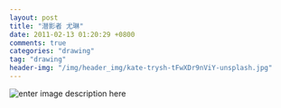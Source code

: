 ```yaml
---
layout: post
title: "潜影者 尤琳"
date: 2011-02-13 01:20:29 +0800
comments: true
categories: "drawing"
tag: "drawing"
header-img: "/img/header_img/kate-trysh-tFwXDr9nViY-unsplash.jpg"
---
```

![enter image description here](4-4.jpg)
